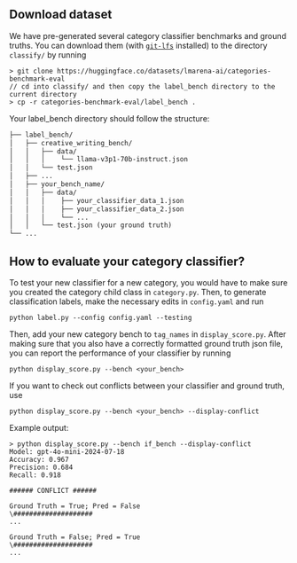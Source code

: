## Download dataset
We have pre-generated several category classifier benchmarks and ground truths. You can download them (with [`git-lfs`](https://git-lfs.com) installed) to the directory `classify/` by running
```console
> git clone https://huggingface.co/datasets/lmarena-ai/categories-benchmark-eval
// cd into classify/ and then copy the label_bench directory to the current directory
> cp -r categories-benchmark-eval/label_bench . 
```
Your label_bench directory should follow the structure:
```markdown
├── label_bench/
│   ├── creative_writing_bench/
│   │   ├── data/
│   │   │    └── llama-v3p1-70b-instruct.json
│   │   └── test.json
│   ├── ...
│   ├── your_bench_name/
│   │   ├── data/
│   │   │    ├── your_classifier_data_1.json
│   │   │    ├── your_classifier_data_2.json
│   │   │    └── ...
│   │   └── test.json (your ground truth)
└── ...
```

## How to evaluate your category classifier?

To test your new classifier for a new category, you would have to make sure you created the category child class in `category.py`. Then, to generate classification labels, make the necessary edits in `config.yaml` and run
```console
python label.py --config config.yaml --testing
```

Then, add your new category bench to `tag_names` in `display_score.py`. After making sure that you also have a correctly formatted ground truth json file, you can report the performance of your classifier by running
```console
python display_score.py --bench <your_bench>
```

If you want to check out conflicts between your classifier and ground truth, use
```console
python display_score.py --bench <your_bench> --display-conflict
```

Example output:
```console
> python display_score.py --bench if_bench --display-conflict
Model: gpt-4o-mini-2024-07-18
Accuracy: 0.967
Precision: 0.684
Recall: 0.918

###### CONFLICT ######

Ground Truth = True; Pred = False
\####################
...

Ground Truth = False; Pred = True
\####################
...
```

